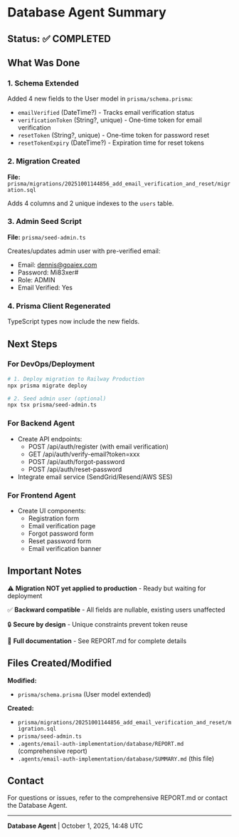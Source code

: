 # Database Agent Summary

## Status: ✅ COMPLETED

## What Was Done

### 1. Schema Extended
Added 4 new fields to the User model in `prisma/schema.prisma`:
- `emailVerified` (DateTime?) - Tracks email verification status
- `verificationToken` (String?, unique) - One-time token for email verification
- `resetToken` (String?, unique) - One-time token for password reset
- `resetTokenExpiry` (DateTime?) - Expiration time for reset tokens

### 2. Migration Created
**File:** `prisma/migrations/20251001144856_add_email_verification_and_reset/migration.sql`

Adds 4 columns and 2 unique indexes to the `users` table.

### 3. Admin Seed Script
**File:** `prisma/seed-admin.ts`

Creates/updates admin user with pre-verified email:
- Email: dennis@goaiex.com
- Password: Mi83xer#
- Role: ADMIN
- Email Verified: Yes

### 4. Prisma Client Regenerated
TypeScript types now include the new fields.

## Next Steps

### For DevOps/Deployment
```bash
# 1. Deploy migration to Railway Production
npx prisma migrate deploy

# 2. Seed admin user (optional)
npx tsx prisma/seed-admin.ts
```

### For Backend Agent
- Create API endpoints:
  - POST /api/auth/register (with email verification)
  - GET /api/auth/verify-email?token=xxx
  - POST /api/auth/forgot-password
  - POST /api/auth/reset-password
- Integrate email service (SendGrid/Resend/AWS SES)

### For Frontend Agent
- Create UI components:
  - Registration form
  - Email verification page
  - Forgot password form
  - Reset password form
  - Email verification banner

## Important Notes

⚠️ **Migration NOT yet applied to production** - Ready but waiting for deployment

✅ **Backward compatible** - All fields are nullable, existing users unaffected

🔒 **Secure by design** - Unique constraints prevent token reuse

📖 **Full documentation** - See REPORT.md for complete details

## Files Created/Modified

**Modified:**
- `prisma/schema.prisma` (User model extended)

**Created:**
- `prisma/migrations/20251001144856_add_email_verification_and_reset/migration.sql`
- `prisma/seed-admin.ts`
- `.agents/email-auth-implementation/database/REPORT.md` (comprehensive report)
- `.agents/email-auth-implementation/database/SUMMARY.md` (this file)

## Contact

For questions or issues, refer to the comprehensive REPORT.md or contact the Database Agent.

---
**Database Agent** | October 1, 2025, 14:48 UTC
